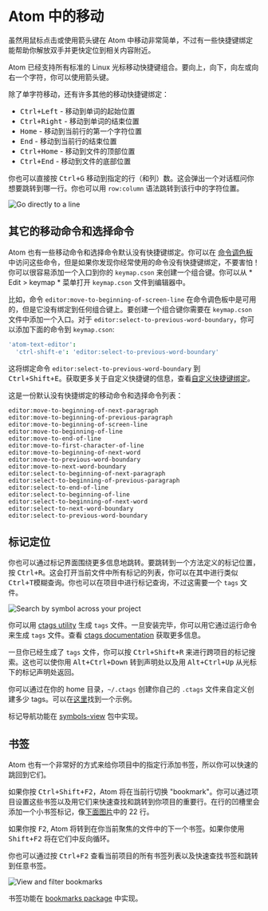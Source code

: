 # Atom 中的移动

虽然用鼠标点击或使用箭头键在 Atom 中移动非常简单，不过有一些快捷键绑定能帮助你解放双手并更快定位到相关内容附近。

Atom 已经支持所有标准的 Linux 光标移动快捷键组合。要向上，向下，向左或向右一个字符，你可以使用箭头键。

除了单字符移动，还有许多其他的移动快捷键绑定：

* <kbd>Ctrl+Left</kbd> - 移动到单词的起始位置
* <kbd>Ctrl+Right</kbd> - 移动到单词的结束位置
* <kbd>Home</kbd> - 移动到当前行的第一个字符位置
* <kbd>End</kbd> - 移动到当前行的结束位置
* <kbd>Ctrl+Home</kbd> - 移动到文件的顶部位置
* <kbd>Ctrl+End</kbd> - 移动到文件的底部位置

你也可以直接按 <kbd>Ctrl+G</kbd> 移动到指定的行（和列）数。这会弹出一个对话框问你想要跳转到哪一行。你也可以用 `row:column` 语法跳转到该行中的字符位置。

![Go directly to a line](https://flight-manual.atom.io/using-atom/images/goto.png)

## 其它的移动命令和选择命令

Atom 也有一些移动命令和选择命令默认没有快捷键绑定。你可以在 [命令调色板](/linux/chapter1/atom-basics?id=命令调色板) 中访问这些命令，但是如果你发现你经常使用的命令没有快捷键绑定，不要害怕！你可以很容易添加一个入口到你的 `keymap.cson` 来创建一个组合键。你可以从 * Edit > keymap * 菜单打开 `keymap.cson` 文件到编辑器中。

比如，命令 `editor:move-to-beginning-of-screen-line` 在命令调色板中是可用的，但是它没有绑定到任何组合键上。要创建一个组合键你需要在 `keymap.cson` 文件中添加一个入口。对于 `editor:select-to-previous-word-boundary`，你可以添加下面的命令到 `keymap.cson`:

```cson
'atom-text-editor':
  'ctrl-shift-e': 'editor:select-to-previous-word-boundary'
```

这将绑定命令 `editor:select-to-previous-word-boundary` 到 <kbd>Ctrl+Shift+E</kbd>。获取更多关于自定义快捷键的信息，查看[自定义快捷键绑定](linux/chapter2/basic-customization?id=自定义快捷键绑定)。

这是一份默认没有快捷绑定的移动命令和选择命令列表：

```
editor:move-to-beginning-of-next-paragraph
editor:move-to-beginning-of-previous-paragraph
editor:move-to-beginning-of-screen-line
editor:move-to-beginning-of-line
editor:move-to-end-of-line
editor:move-to-first-character-of-line
editor:move-to-beginning-of-next-word
editor:move-to-previous-word-boundary
editor:move-to-next-word-boundary
editor:select-to-beginning-of-next-paragraph
editor:select-to-beginning-of-previous-paragraph
editor:select-to-end-of-line
editor:select-to-beginning-of-line
editor:select-to-beginning-of-next-word
editor:select-to-next-word-boundary
editor:select-to-previous-word-boundary
```

## 标记定位

你也可以通过标记界面围绕更多信息地跳转。要跳转到一个方法定义的标记位置，按 <kbd>Ctrl+R</kbd>。这会打开当前文件中所有标记的列表，你可以在其中进行类似 <kbd>Ctrl+T</kbd>模糊查询。你也可以在项目中进行标记查询，不过这需要一个 `tags` 文件。

![Search by symbol across your project](https://flight-manual.atom.io/using-atom/images/symbol.png)

你可以用 [ctags utility](https://ctags.io/) 生成 `tags` 文件。一旦安装完毕，你可以用它通过运行命令来生成 `tags` 文件。查看 [ctags documentation](https://docs.ctags.io/en/latest/) 获取更多信息。

一旦你已经生成了 `tags` 文件，你可以按 <kbd>Ctrl+Shift+R</kbd> 来进行跨项目的标记搜索。这也可以使你用 <kbd>Alt+Ctrl+Down</kbd> 转到声明处以及用 <kbd>Alt+Ctrl+Up</kbd> 从光标下的标记声明处返回。

你可以通过在你的 home 目录，`~/.ctags` 创建你自己的 `.ctags` 文件来自定义创建多少 tags。可以在[这里](https://github.com/atom/symbols-view/blob/master/lib/ctags-config)找到一个示例。

标记导航功能在 [symbols-view](https://github.com/atom/symbols-view) 包中实现。

## 书签

Atom 也有一个非常好的方式来给你项目中的指定行添加书签，所以你可以快速的跳回到它们。

如果你按 <kbd>Ctrl+Shift+F2</kbd>，Atom 将在当前行切换 "bookmark"。你可以通过项目设置这些书签以及用它们来快速查找和跳转到你项目的重要行。在行的凹槽里会添加一个小书签标记，像[下面图片](/linux/chapter2/moving-in-atom?id=bookmarks-image)中的 22 行。

如果你按 <kbd>F2</kbd>, Atom 将转到在你当前聚焦的文件中的下一个书签。如果你使用 <kbd>Shift+F2</kbd> 将在它们中反向循环。

你也可以通过按 <kbd>Ctrl+F2</kbd> 查看当前项目的所有书签列表以及快速查找书签和跳转到任意书签。

<a id="bookmarks-image"></a>
![View and filter bookmarks](https://flight-manual.atom.io/using-atom/images/bookmarks.png)

书签功能在 [bookmarks package](https://github.com/atom/bookmarks) 中实现。
